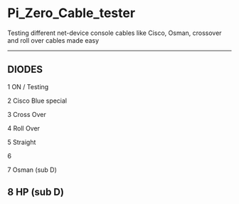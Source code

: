 # Pi_Zero_Cable_tester
Testing different net-device console cables like Cisco, Osman, crossover and roll over cables made easy


---------------------
   DIODES
---------------------
  1 ON / Testing
  
  2 Cisco Blue special
  
  3 Cross Over
  
  4 Roll Over
  
  5 Straight 
  
  6
  
  7 Osman (sub D)
  
  8 HP (sub D)
---------------------
